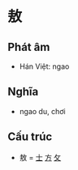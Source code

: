 # 敖

## Phát âm
* Hán Việt: ngao

## Nghĩa
* ngao du, chơi

## Cấu trúc
* 敖 = [士](士.md) [方](方.md) [攵](攵.md)

<script>window.HANZI_FIELD='敖';</script>